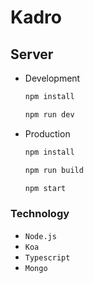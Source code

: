 # Kadro

## Server

- Development

  ```bash
  npm install
  ```

  ```bash
  npm run dev
  ```

- Production

  ```bash
  npm install
  ```

  ```bash
  npm run build
  ```

  ```bash
  npm start
  ```

### Technology

- `Node.js`
- `Koa`
- `Typescript`
- `Mongo`
